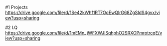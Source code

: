 #1 Projects
https://drive.google.com/file/d/1Se42kWhf1RT7OoEwQlrG68ZgSIdS4gvx/view?usp=sharing

#2 I.Q
https://drive.google.com/file/d/1mEMn_jWFXWJISqhphO2SRXOPmrotrcqE/view?usp=sharing

